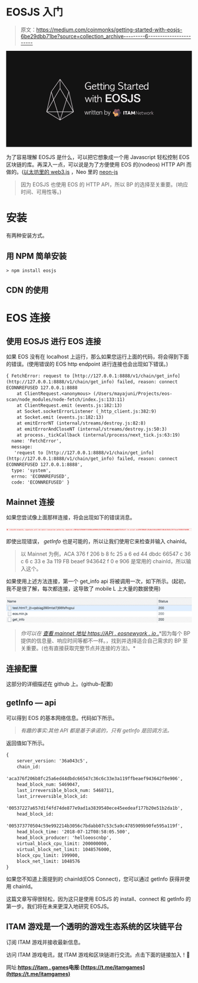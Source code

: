 # EOSJS 入门

> 原文：<https://medium.com/coinmonks/getting-started-with-eosjs-6be29dbb71be?source=collection_archive---------6----------------------->

![](img/5f7c3798803bf33f075724b3daddb900.png)

为了容易理解 EOSJS 是什么，可以把它想象成一个用 Javascript 轻松控制 EOS 区块链的库。再深入一点，可以说是为了方便使用 EOS 的(nodeos) HTTP API 而做的。([以太坊里的 web3.js](https://github.com/ethereum/web3.js) ，Neo 里的 [neon-js](https://github.com/CityOfZion/neon-js)

> 因为 EOSJS 也使用 EOS 的 HTTP API，所以 BP 的选择至关重要。(响应时间、可用性等。)

# **安装**

有两种安装方式。

## **用 NPM 简单安装**

```
> npm install eosjs
```

## **CDN 的使用**

# **EOS 连接**

## **使用 EOSJS 进行 EOS 连接**

如果 EOS 没有在 localhost 上运行，那么如果您运行上面的代码，将会得到下面的错误。(使用错误的 EOS http endpoint 进行连接也会出现如下错误。)

```
{ FetchError: request to [http://127.0.0.1:8888/v1/chain/get_info](http://127.0.0.1:8888/v1/chain/get_info) failed, reason: connect ECONNREFUSED 127.0.0.1:8888
    at ClientRequest.<anonymous> (/Users/mayajuni/Projects/eos-scan/node_modules/node-fetch/index.js:133:11)
    at ClientRequest.emit (events.js:182:13)
    at Socket.socketErrorListener (_http_client.js:382:9)
    at Socket.emit (events.js:182:13)
    at emitErrorNT (internal/streams/destroy.js:82:8)
    at emitErrorAndCloseNT (internal/streams/destroy.js:50:3)
    at process._tickCallback (internal/process/next_tick.js:63:19)
  name: 'FetchError',
  message:
   'request to [http://127.0.0.1:8888/v1/chain/get_info](http://127.0.0.1:8888/v1/chain/get_info) failed, reason: connect ECONNREFUSED 127.0.0.1:8888',
  type: 'system',
  errno: 'ECONNREFUSED',
  code: 'ECONNREFUSED' }
```

## Mainnet 连接

如果您尝试像上面那样连接，将会出现如下的错误消息。

![](img/b7e5012189e7748a799fcf37205e425f.png)

即使出现错误， *getInfo* 也是可能的，所以让我们使用它来检查并输入 chainId。

> 以 Mainnet 为例，ACA 376 f 206 b 8 fc 25 a 6 ed 44 dbdc 66547 c 36 c 6 c 33 e 3a 119 FB beaef 943642 f 0 e 906 是常用的 chainId，所以输入这个。

如果使用上述方法连接，第一个 get_info api 将被调用一次，如下所示。(起初，我不是很了解，每次都连接，这导致了 mobile L 上大量的数据使用)

![](img/46559071adc2fa98d0056274d2ab57a1.png)

> *你可以在* [*查看 mainnet 地址 https://API . eosnewyork . io .*](https://api.eosnewyork.io.)*因为每个 BP 提供的信息量、响应时间等都不一样。，找到并选择适合自己需求的 BP 至关重要。(也有直接获取完整节点并连接的方法)。*

## **连接配置**

这部分的详细描述在 github 上。(github-配置)

## **getInfo — api**

可以得到 EOS 的基本网络信息。代码如下所示。

> *有趣的事实:其他 API 都是基于承诺的，只有 getInfo 是回调方法。*

返回值如下所示。

```
{
    server_version: '36a043c5',
    chain_id:
        'aca376f206b8fc25a6ed44dbdc66547c36c6c33e3a119ffbeaef943642f0e906',
    head_block_num: 5469047,
    last_irreversible_block_num: 5468711,
    last_irreversible_block_id:
        '00537227a657d1f4fd74de877e9ad1a3839540ece45eedeaf177b20e51b2da1b',
    head_block_id:
        '005373770504c59e992214b3056c7bdabb07c53c5a9c4785909b90fe595a119f',
    head_block_time: '2018-07-12T08:58:05.500',
    head_block_producer: 'helloeoscnbp',
    virtual_block_cpu_limit: 200000000,
    virtual_block_net_limit: 1048576000,
    block_cpu_limit: 199900,
    block_net_limit: 1048576
}
```

如果您不知道上面提到的 chainId(EOS Connect)，您可以通过 getInfo 获得并使用 chainId。

这篇文章写得很轻松，因为这只是使用 EOSJS 的 install、connect 和 getInfo 的第一步。我们将在未来更深入地研究 EOSJS。

## ITAM 游戏是一个透明的游戏生态系统的区块链平台

订阅 ITAM 游戏并接收最新信息。

访问 ITAM 游戏电讯，就 ITAM 游戏和区块链进行交流。点击下面的链接加入！👫

网址:**[https://itam . games](https://itam.games)电报:[https://t.me/itamgames](https://t.me/itamgames)**